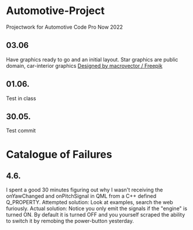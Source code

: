 # Automotive-Project
Projectwork for Automotive Code Pro Now 2022

## 03.06

Have graphics ready to go and an initial layout. Star graphics are public domain, car-interior graphics <a href="http://www.freepik.com">Designed by macrovector / Freepik</a>

## 01.06.
Test in class

## 30.05.
Test commit

# Catalogue of Failures

## 4.6.

I spent a good 30 minutes figuring out why I wasn't receiving the onYawChanged and onPitchSignal in QML from a C++ defined Q_PROPERTY.
Attempted solution: Look at examples, search the web furiously.
Actual solution: Notice you only emit the signals if the "engine" is turned ON. By default it is turned OFF and you yourself scraped the ability to switch it by remobing the power-button yesterday.
